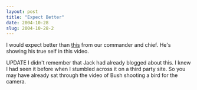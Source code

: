 ```yaml
---
layout: post
title: "Expect Better"
date: 2004-10-28
slug: 2004-10-28-2
---
```


I would expect better than  [this](http://static.vidvote.com/movies/bushuncensored.mov)  from our commander and chief.  He&apos;s showing his true self in this video.

UPDATE
I didn&apos;t remember that Jack had already blogged about this.  I knew I had seen it before when I stumbled across it on a third party site. So you may have already sat through the video of Bush shooting a bird for the camera.  
